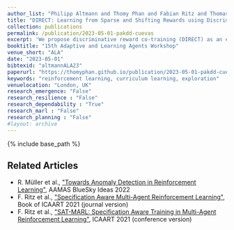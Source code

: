```yaml
---
author_list: "Philipp Altmann and Thomy Phan and Fabian Ritz and Thomas Gabor and Claudia Linnhof-Popien"
title: "DIRECT: Learning from Sparse and Shifting Rewards using Discriminative Reward Co-Training"
collection: publications
permalink: /publication/2023-05-01-pakdd-cuevas
excerpt: 'We propose discriminative reward co-training (DIRECT) as an extension to deep reinforcement learning algorithms. Building upon the concept of self-imitation learning (SIL), we introduce an imitation buffer to store beneficial trajectories generated by the policy determined by their return. A discriminator network is trained concurrently to the policy to distinguish between trajectories generated by the current policy and beneficial trajectories generated by previous policies. The discriminator’s verdict is used to construct a reward signal for optimizing the policy. By interpolating prior experience, DIRECT is able to act as a surrogate, steering policy optimization towards more valuable regions of the reward landscape thus learning an optimal policy. Our results show that DIRECT outperforms state-of-the-art algorithms in sparse- and shifting-reward environments being able to provide a surrogate reward to the policy and direct the optimization towards valuable areas.'
booktitle: "15th Adaptive and Learning Agents Workshop"
venue_short: "ALA"
date: "2023-05-01"
bibtexid: "altmannALA23"
paperurl: "https://thomyphan.github.io/publication/2023-05-01-pakdd-cuevas"
keywords: "reinforcement learning, curriculum learning, exploration"
venuelocation: "London, UK"
research_emergence: "False"
research_resilience : "False"
research_dependability : "True"
research_marl : "False"
research_planning : "False"
#layout: archive
---
```


{% include base_path %}

## Related Articles
- R. Müller et al., ["Towards Anomaly Detection in Reinforcement Learning"](https://thomyphan.github.io/publication/2022-05-01-aamas-mueller), AAMAS BlueSky Ideas 2022
- F. Ritz et al., ["Specification Aware Multi-Agent Reinforcement Learning"](https://thomyphan.github.io/publication/2022-01-01-icaart-ritz), Book of ICAART 2021 (journal version)
- F. Ritz et al., ["SAT-MARL: Specification Aware Training in Multi-Agent Reinforcement Learning"](https://thomyphan.github.io/publication/2021-02-01-icaart-ritz), ICAART 2021 (conference version)
